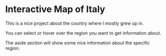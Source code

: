 # Interactive Map of Italy

This is a nice project about the country where I mostly grew up in.

You can select or hover over the region you want to get information about.

The aside section will show some nice information about the specific region.
